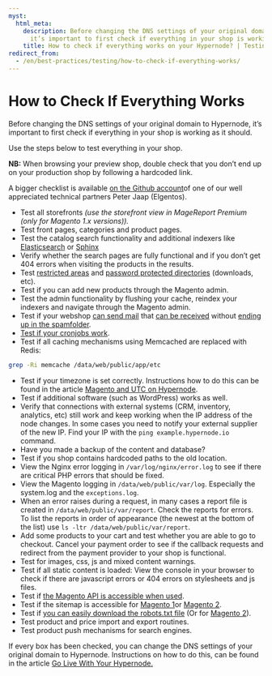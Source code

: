 ```yaml
---
myst:
  html_meta:
    description: Before changing the DNS settings of your original domain to Hypernode,
      it’s important to first check if everything in your shop is working as it should.
    title: How to check if everything works on your Hypernode? | Testing
redirect_from:
  - /en/best-practices/testing/how-to-check-if-everything-works/
---
```


<!-- source: https://support.hypernode.com/en/best-practices/testing/how-to-check-if-everything-works/ -->

# How to Check If Everything Works

Before changing the DNS settings of your original domain to Hypernode, it’s important to first check if everything in your shop is working as it should.

Use the steps below to test everything in your shop.

**NB:** When browsing your preview shop, double check that you don’t end up on your production shop by following a hardcoded link.

A bigger checklist is available [on the Github account](https://gist.github.com/peterjaap/10016278)of one of our well appreciated technical partners Peter Jaap (Elgentos).

- Test all storefronts *(use the storefront view in MageReport Premium (only for Magento 1.x versions)).*
- Test front pages, categories and product pages.
- Test the catalog search functionality and additional indexers like [Elasticsearch](../../best-practices/performance/how-to-improve-your-magento-search.md#elasticsearch) or [Sphinx](../../best-practices/performance/how-to-improve-your-magento-search.md#sphinx)
- Verify whether the search pages are fully functional and if you don’t get 404 errors when visiting the products in the results.
- Test [restricted areas](../../hypernode-platform/nginx/how-to-deny-access-to-locations-and-directories.md) and [password protected directories](../../hypernode-platform/nginx/how-to-protect-your-magento-store-with-a-password-in-nginx.md) (downloads, etc).
- Test if you can add new products through the Magento admin.
- Test the admin functionality by flushing your cache, reindex your indexers and navigate through the Magento admin.
- Test if your webshop [can send mail](../../hypernode-platform/email/policy-for-sending-email-on-hypernode.md) that [can be received](../../ecommerce-applications/magento-2/how-to-set-the-return-path-for-a-magento-2-shop.md) without [ending up in the spamfolder](../../best-practices/email/how-to-prevent-spam-being-sent-from-your-name-or-email-address.md).
- [Test if your cronjobs work](../../hypernode-platform/tools/how-to-use-periodic-tasks-cronjobs-on-hypernode.md).
- Test if all caching mechanisms using Memcached are replaced with Redis:

```bash
grep -Ri memcache /data/web/public/app/etc
```

- Test if your timezone is set correctly. Instructions how to do this can be found in the article [Magento and UTC on Hypernode](../../ecommerce-applications/magento-2/how-to-set-magento-2-x-to-the-utc-timezone.md).
- Test if additional software (such as WordPress) works as well.
- Verify that connections with external systems (CRM, inventory, analytics, etc) still work and keep working when the IP address of the node changes.
  In some cases you need to notify your external supplier of the new IP. Find your IP with the `ping example.hypernode.io` command.
- Have you made a backup of the content and database?
- Test if you shop contains hardcoded paths to the old location.
- View the Nginx error logging in `/var/log/nginx/error.log` to see if there are critical PHP errors that should be fixed.
- View the Magento logging in `/data/web/public/var/log`.
  Especially the system.log and the `exceptions.log`.
- When an error raises during a request, in many cases a report file is created in `/data/web/public/var/report`. Check the reports for errors.
  To list the reports in order of appearance (the newest at the bottom of the list) use `ls -ltr /data/web/public/var/report`.
- Add some products to your cart and test whether you are able to go to checkout.
  Cancel your payment order to see if the callback requests and redirect from the payment provider to your shop is functional.
- Test for images, css, js and mixed content warnings.
- Test if all static content is loaded: View the console in your browser to check if there are javascript errors or 404 errors on stylesheets and js files.
- Test if [the Magento API is accessible when used](../../ecommerce-applications/magento-2/how-to-enable-the-magento-2-api.md).
- Test if the sitemap is accessible for [Magento 1](../../ecommerce-applications/magento-1/how-to-create-a-sitemap-xml-for-magento-1-x.md)or [Magento 2](../../ecommerce-applications/magento-2/how-to-create-a-sitemap-xml-for-magento-2-x.md).
- Test if [you can easily download the robots.txt file](../../ecommerce-applications/magento-1/how-to-create-a-robots-txt-for-your-magento-1-shop.md) (Or for [Magento 2](../../ecommerce-applications/magento-2/how-to-create-a-robots-txt-for-magento-2-x.md)).
- Test product and price import and export routines.
- Test product push mechanisms for search engines.

If every box has been checked, you can change the DNS settings of your original domain to Hypernode. Instructions on how to do this, can be found in the article [Go Live With Your Hypernode.](../../best-practices/testing/how-to-go-live-with-your-hypernode.md)
